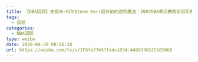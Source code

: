 ```yaml
---
title: 【NBA回顾】史提夫·科尔Steve Kerr退休前的逆转魔法｜2003NBA季后赛西区冠军赛Game6
tags:
  - 回顾
categories:
  - NBA回顾
type: weibo
date: 2020-04-30 08:26:18
url: https://weibo.com/tv/v/IFGfe77m5?fid=1034:4499336525185068
---
```


<!-- more -->